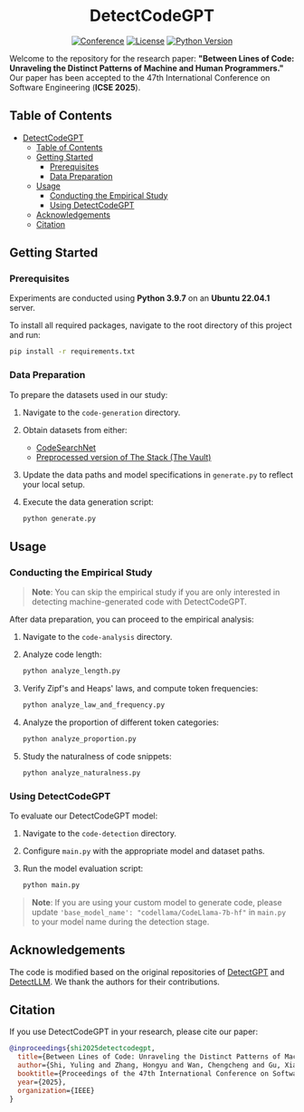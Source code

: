 <div align="center">

# DetectCodeGPT

[![Conference](https://img.shields.io/badge/Conference-ICSE%202025-brightgreen)](https://icse2025.org)
[![License](https://img.shields.io/badge/License-MIT-blue.svg)](LICENSE)
[![Python Version](https://img.shields.io/badge/Python-3.9.7-blue.svg)](https://www.python.org/downloads/release/python-397/)

</div>

Welcome to the repository for the research paper: **"Between Lines of Code: Unraveling the Distinct Patterns of Machine and Human Programmers."** Our paper has been accepted to the 47th International Conference on Software Engineering (**ICSE 2025**).

## Table of Contents

- [DetectCodeGPT](#detectcodegpt)
  - [Table of Contents](#table-of-contents)
  - [Getting Started](#getting-started)
    - [Prerequisites](#prerequisites)
    - [Data Preparation](#data-preparation)
  - [Usage](#usage)
    - [Conducting the Empirical Study](#conducting-the-empirical-study)
    - [Using DetectCodeGPT](#using-detectcodegpt)
  - [Acknowledgements](#acknowledgements)
  - [Citation](#citation)

## Getting Started

### Prerequisites

Experiments are conducted using **Python 3.9.7** on an **Ubuntu 22.04.1** server.

To install all required packages, navigate to the root directory of this project and run:

```bash
pip install -r requirements.txt
```

### Data Preparation

To prepare the datasets used in our study:

1. Navigate to the `code-generation` directory.
2. Obtain datasets from either:
   - [CodeSearchNet](https://github.com/github/CodeSearchNet)
   - [Preprocessed version of The Stack (The Vault)](https://github.com/FSoft-AI4Code/TheVault)
3. Update the data paths and model specifications in `generate.py` to reflect your local setup.
4. Execute the data generation script:

   ```bash
   python generate.py
   ```

## Usage

### Conducting the Empirical Study

> **Note**: You can skip the empirical study if you are only interested in detecting machine-generated code with DetectCodeGPT.

After data preparation, you can proceed to the empirical analysis:

1. Navigate to the `code-analysis` directory.
2. Analyze code length:

   ```bash
   python analyze_length.py
   ```

3. Verify Zipf's and Heaps' laws, and compute token frequencies:

   ```bash
   python analyze_law_and_frequency.py
   ```

4. Analyze the proportion of different token categories:

   ```bash
   python analyze_proportion.py
   ```

5. Study the naturalness of code snippets:

   ```bash
   python analyze_naturalness.py
   ```

### Using DetectCodeGPT

To evaluate our DetectCodeGPT model:

1. Navigate to the `code-detection` directory.
2. Configure `main.py` with the appropriate model and dataset paths.
3. Run the model evaluation script:

   ```bash
   python main.py
   ```

> **Note**: If you are using your custom model to generate code, please update `'base_model_name': "codellama/CodeLlama-7b-hf"` in `main.py` to your model name during the detection stage.

## Acknowledgements

The code is modified based on the original repositories of [DetectGPT](https://github.com/eric-mitchell/detect-gpt/tree/main/) and [DetectLLM](https://github.com/mbzuai-nlp/DetectLLM). We thank the authors for their contributions.

## Citation

If you use DetectCodeGPT in your research, please cite our paper:

```bibtex
@inproceedings{shi2025detectcodegpt,
  title={Between Lines of Code: Unraveling the Distinct Patterns of Machine and Human Programmers},
  author={Shi, Yuling and Zhang, Hongyu and Wan, Chengcheng and Gu, Xiaodong},
  booktitle={Proceedings of the 47th International Conference on Software Engineering (ICSE 2025)},
  year={2025},
  organization={IEEE}
}
```
